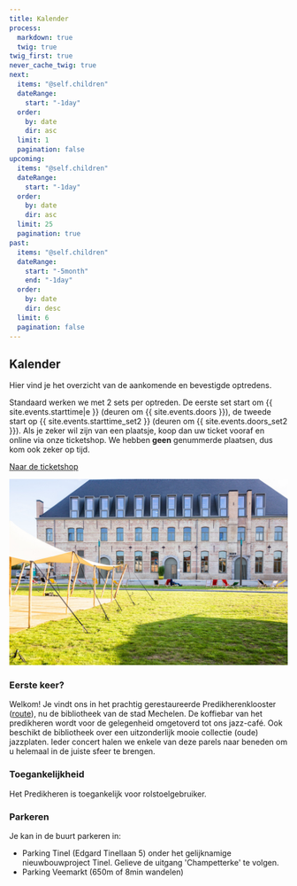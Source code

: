 ```yaml
---
title: Kalender
process:
  markdown: true
  twig: true
twig_first: true
never_cache_twig: true
next:
  items: "@self.children"
  dateRange:
    start: "-1day"
  order:
    by: date
    dir: asc
  limit: 1
  pagination: false
upcoming:
  items: "@self.children"
  dateRange:
    start: "-1day"
  order:
    by: date
    dir: asc
  limit: 25
  pagination: true
past:
  items: "@self.children"
  dateRange:
    start: "-5month"
    end: "-1day"
  order:
    by: date
    dir: desc
  limit: 6
  pagination: false
---
```


## Kalender

Hier vind je het overzicht van de aankomende en bevestigde optredens.

Standaard werken we met 2 sets per optreden. De eerste set start om {{ site.events.starttime|e }} (deuren om {{ site.events.doors }}), de tweede start op {{ site.events.starttime_set2 }} (deuren om {{ site.events.doors_set2 }}). Als je zeker wil zijn van een plaatsje, koop dan uw ticket vooraf en online via onze ticketshop. We hebben **geen** genummerde plaatsen, dus kom ook zeker op tijd.

<a class="btn-primary my-4 inline-block text-center mx-auto" href="{{ site.ticketshop.url }}">Naar de ticketshop</a>

![51052452841_d70e324de7_h](51052452841_d70e324de7_h.jpg "51052452841_d70e324de7_h")

### Eerste keer?

Welkom! Je vindt ons in het prachtig gerestaureerde Predikherenklooster ([route](https://g.page/HetPredikheren)), nu de bibliotheek van de stad Mechelen. De koffiebar van het predikheren wordt voor de gelegenheid omgetoverd tot ons jazz-café. Ook beschikt de bibliotheek over een uitzonderlijk mooie collectie (oude) jazzplaten. Ieder concert halen we enkele van deze parels naar beneden om u helemaal in de juiste sfeer te brengen.

### Toegankelijkheid

Het Predikheren is toegankelijk voor rolstoelgebruiker.

### Parkeren

Je kan in de buurt parkeren in:

- Parking Tinel (Edgard Tinellaan 5) onder het gelijknamige nieuwbouwproject Tinel. Gelieve de uitgang 'Champetterke' te volgen.
- Parking Veemarkt (650m of 8min wandelen)
